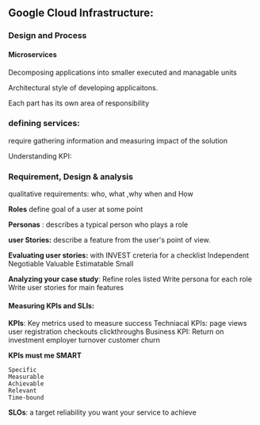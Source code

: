 
## Google Cloud Infrastructure:
### Design and Process

#### Microservices

Decomposing applications into smaller executed and managable units

Architectural style of developing applicaitons.

Each part has its own area of responsibility

### defining services:

require gathering information and measuring impact of the solution

Understanding KPI:

### Requirement, Design & analysis

qualitative requirements:
    who, what ,why when and How

__Roles__ define goal of a user at some point

__Personas__ : describes a typical person who plays a role

__user Stories:__ describe a feature from the user's point of view.

__Evaluating user stories:__ with INVEST creteria for a checklist
    Independent 
    Negotiable
    Valuable
    Estimatable
    Small

__Analyzing your case study__:
    Refine roles listed
    Write persona for each role
    Write user stories for main features


#### Measuring KPIs and SLIs:

__KPIs__: 
    Key metrics used to measure success
    Techniacal KPIs:
        page views
        user registration
        checkouts
        clickthroughs
    Business KPI:
        Return on investment
        employer turnover
        customer churn

__KPIs must me SMART__

    Specific
    Measurable
    Achievable
    Relevant
    Time-bound

__SLOs__: a target reliability you want your service to achieve
